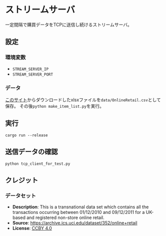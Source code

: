 # ストリームサーバ

一定間隔で購買データをTCPに送信し続けるストリームサーバ。

## 設定

### 環境変数

- `STREAM_SERVER_IP`
- `STREAM_SERVER_PORT`

### データ

[このサイト](https://archive.ics.uci.edu/dataset/352/online+retail)からダウンロードしたxlsxファイルを`data/OnlineRetail.csv`として保存。
その後`python make_item_list.py`を実行。

## 実行

`cargo run --release`

## 送信データの確認

`python tcp_client_for_test.py`

## クレジット

### データセット

- **Description**: This is a transnational data set which contains all the transactions occurring between 01/12/2010 and 09/12/2011 for a UK-based and registered non-store online retail.
- **Source**: <https://archive.ics.uci.edu/dataset/352/online+retail>
- **License**: [CCBY 4.0](https://creativecommons.org/licenses/by/4.0/legalcode)
